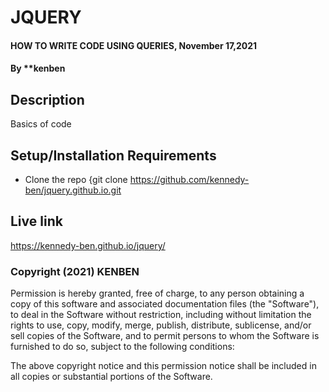 # JQUERY
#### HOW TO WRITE CODE USING QUERIES, November 17,2021
#### By **kenben
## Description
Basics of code
## Setup/Installation Requirements
* Clone the repo {git clone https://github.com/kennedy-ben/jquery.github.io.git

## Live link

https://kennedy-ben.github.io/jquery/

 ### Copyright (2021) KENBEN
 
Permission is hereby granted, free of charge, to any person obtaining a copy of this software and associated documentation files (the "Software"), to deal in the Software without restriction, including without limitation the rights to use, copy, modify, merge, publish, distribute, sublicense, and/or sell copies of the Software, and to permit persons to whom the Software is furnished to do so, subject to the following conditions:

The above copyright notice and this permission notice shall be included in all copies or substantial portions of the Software.
